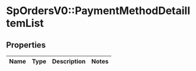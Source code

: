 # SpOrdersV0::PaymentMethodDetailItemList

## Properties
Name | Type | Description | Notes
------------ | ------------- | ------------- | -------------

